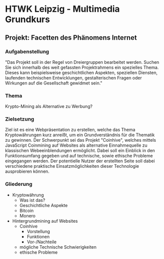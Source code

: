 # HTWK Leipzig - Multimedia Grundkurs
## Projekt: Facetten des Phänomens Internet

### Aufgabenstellung
"Das Projekt soll in der Regel von Dreiergruppen bearbeitet werden. Suchen Sie sich
innerhalb des weit gefassten Projektrahmens ein spezielles Thema. Dieses kann beispielsweise
geschichtlichen Aspekten, speziellen Diensten, laufenden technischen Entwicklungen,
gestalterischen Fragen oder Wirkungen auf die Gesellschaft gewidmet sein."

### Thema
Krypto-Mining als Alternative zu Werbung?

### Zielsetzung
Ziel ist es eine Webpräsentation zu erstellen, welche das Thema Kryptowährungen kurz anreißt, um ein Grundverständnis für die Thematik zu gewinnen. Der Schwerpunkt sei das Projekt "Coinhive", welches mittels JavaScript Coinmining auf Websites als alternative Einnahmequelle zu klassischen Webeeinblendungen ermöglicht. Dabei soll ein Einblick in den Funktionsumfang gegeben und auf technische, sowie ethische Probleme eingegangen werden. Der potentielle Nutzer der erstellten Seite soll dabei verschiedene praktische Einsatzmöglichkeiten dieser Technologie ausprobieren können.

### Gliederung
+ Kryptowährung
    - Was ist das?
    - Geschichtliche Aspekte
    - Bitcoin
    - Monero
+ Hintergrundmining auf Websites
    - Coinhive
        * Vorstellung
        * Funktionen
        * Vor-/Nachteile
    - mögliche Technische Schwierigkeiten
    - ethische Probleme
